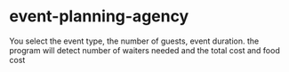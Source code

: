 # event-planning-agency
You select the event type, the number of guests, event duration. 
the program will detect number of waiters needed and the total cost and food cost
